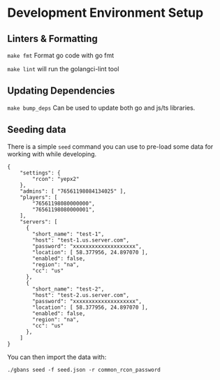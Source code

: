 # Development Environment Setup

## Linters & Formatting

`make fmt` Format go code with go fmt

`make lint` will run the golangci-lint tool

## Updating Dependencies

`make bump_deps` Can be used to update both go and js/ts libraries.

## Seeding data

There is a simple `seed` command you can use to pre-load some data for working with while
developing.

    {
        "settings": {
            "rcon": "yepx2"
        },
        "admins": [ "76561198084134025" ],
        "players": [
            "76561198080000000",
            "76561198080000001",
        ],
        "servers": [
          {
            "short_name": "test-1",
            "host": "test-1.us.server.com",
            "password": "xxxxxxxxxxxxxxxxxxxx",
            "location": [ 58.377956, 24.897070 ],
            "enabled": false,
            "region": "na",
            "cc": "us"
          },
          {
            "short_name": "test-2",
            "host": "test-2.us.server.com",
            "password": "xxxxxxxxxxxxxxxxxxxx",
            "location": [ 58.377956, 24.897070 ],
            "enabled": false,
            "region": "na",
            "cc": "us"
          },
        ]
    }

You can then import the data with:

`./gbans seed -f seed.json -r common_rcon_password`

